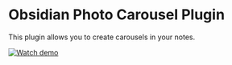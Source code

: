 # Obsidian Photo Carousel Plugin

This plugin allows you to create carousels in your notes.

[![Watch demo](https://img.youtube.com/vi/uzzOFrQYdho/0.jpg)](https://youtu.be/uzzOFrQYdho)
